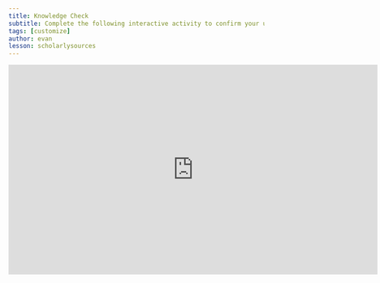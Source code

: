 ```yaml
---
title: Knowledge Check
subtitle: Complete the following interactive activity to confirm your understanding.
tags: [customize]
author: evan
lesson: scholarlysources
---
```


<iframe src="https://h5pstudio.ecampusontario.ca/h5p/24795/embed" width="727" height="414" frameborder="0" allowfullscreen="allowfullscreen"></iframe><script src="https://h5pstudio.ecampusontario.ca/modules/contrib/h5p/vendor/h5p/h5p-core/js/h5p-resizer.js" charset="UTF-8"></script>
